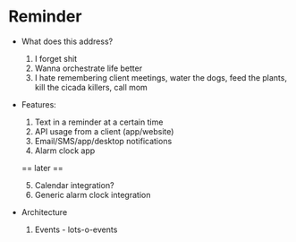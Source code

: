 # Reminder

- What does this address?
  1) I forget shit
  2) Wanna orchestrate life better
  3) I hate remembering client meetings, water the dogs, feed the plants, kill the cicada killers, call mom

- Features:
  1) Text in a reminder at a certain time
  2) API usage from a client (app/website)
  3) Email/SMS/app/desktop notifications
  4) Alarm clock app

  == later ==

  5) Calendar integration?
  6) Generic alarm clock integration

- Architecture
  1) Events - lots-o-events